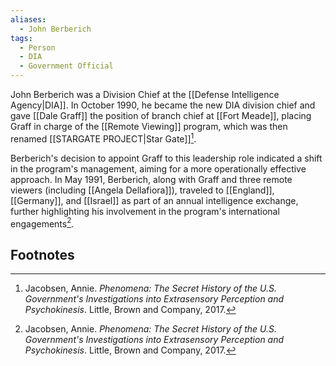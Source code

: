```yaml
---
aliases:
  - John Berberich
tags:
  - Person
  - DIA
  - Government Official
---
```

John Berberich was a Division Chief at the [[Defense Intelligence Agency|DIA]]. In October 1990, he became the new DIA division chief and gave [[Dale Graff]] the position of branch chief at [[Fort Meade]], placing Graff in charge of the [[Remote Viewing]] program, which was then renamed [[STARGATE PROJECT|Star Gate]][^1].

Berberich's decision to appoint Graff to this leadership role indicated a shift in the program's management, aiming for a more operationally effective approach. In May 1991, Berberich, along with Graff and three remote viewers (including [[Angela Dellafiora]]), traveled to [[England]], [[Germany]], and [[Israel]] as part of an annual intelligence exchange, further highlighting his involvement in the program's international engagements[^1].

## Footnotes
[^1]: Jacobsen, Annie. *Phenomena: The Secret History of the U.S. Government's Investigations into Extrasensory Perception and Psychokinesis*. Little, Brown and Company, 2017.
